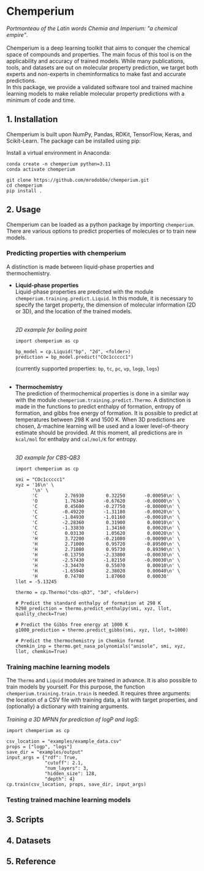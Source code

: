 # Chemperium
*Portmanteau of the Latin words Chemia and Imperium: "a chemical empire"*. <br><br>
Chemperium is a deep learning toolkit that aims to conquer the chemical space of compounds and properties. 
The main focus of this tool is on the applicability and accuracy of trained models.
While many publications, tools, and datasets are out on molecular property prediction, 
we target both experts and non-experts in cheminformatics to make fast and accurate predictions. <br>
In this package, we provide a validated software tool and trained machine learning models 
to make reliable molecular property predictions with a minimum of code and time.

## 1. Installation
Chemperium is built upon NumPy, Pandas, RDKit, TensorFlow, Keras, and Scikit-Learn. 
The package can be installed using pip:

Install a virtual environment in Anaconda:
```
conda create -n chemperium python=3.11
conda activate chemperium
```

```
git clone https://github.com/mrodobbe/chemperium.git
cd chemperium
pip install .
```

## 2. Usage
Chemperium can be loaded as a python package by importing `chemperium`. 
There are various options to predict properties of molecules or to train new models. 

### Predicting properties with chemperium
A distinction is made between liquid-phase properties and thermochemistry.
* **Liquid-phase properties** <br>
Liquid-phase properties are predicted with the module `chemperium.training.predict.Liquid`.
In this module, it is necessary to specify the target property, the dimension of molecular information (2D or 3D), 
and the location of the trained models.

    <br>*2D example for boiling point*<br> 

    ```
    import chemperium as cp
    
    bp_model = cp.Liquid("bp", "2d", <folder>)
    prediction = bp_model.predict("COc1ccccc1")
    ```
    (currently supported properties: `bp`, `tc`, `pc`, `vp`, `logp`, `logs`)<br><br>
* **Thermochemistry**<br>
The prediction of thermochemical properties is done in a similar way 
with the module `chemperium.training.predict.Thermo`. A distinction is made in the functions to predict enthalpy of formation, entropy of formation, 
and gibbs free energy of formation. 
It is possible to predict at temperatures between 298 K and 1500 K. 
When 3D predictions are chosen, Δ-machine learning will be used and a lower level-of-theory estimate should be provided. 
At this moment, all predictions are in `kcal/mol` for enthalpy and `cal/mol/K` for entropy.

    <br>*3D example for CBS-QB3*<br> 

    ```
    import chemperium as cp
  
    smi = "COc1ccccc1"
    xyz = '16\n' \
          '\n' \
          'C          2.76930        0.32250       -0.00050\n' \
          'O          1.76340       -0.67620       -0.00000\n' \
          'C          0.45600       -0.27750       -0.00000\n' \
          'C         -0.49220       -1.31180       -0.00020\n' \
          'C         -1.84930       -1.01160       -0.00010\n' \
          'C         -2.28360        0.31900        0.00010\n' \
          'C         -1.33830        1.34160        0.00020\n' \
          'C          0.03130        1.05620        0.00020\n' \
          'H          3.72200       -0.21080       -0.00090\n' \
          'H          2.71000        0.95720       -0.89500\n' \
          'H          2.71080        0.95730        0.89390\n' \
          'H         -0.13750       -2.33800       -0.00030\n' \
          'H         -2.57430       -1.82150       -0.00030\n' \
          'H         -3.34470        0.55070        0.00010\n' \
          'H         -1.65940        2.38020        0.00040\n' \
          'H          0.74700        1.87060        0.00030'
    llot = -5.13245
    
    thermo = cp.Thermo("cbs-qb3", "3d", <folder>)
  
    # Predict the standard enthalpy of formation at 298 K
    h298_prediction = thermo.predict_enthalpy(smi, xyz, llot, quality_check=True)
    
    # Predict the Gibbs free energy at 1000 K
    g1000_prediction = thermo.predict_gibbs(smi, xyz, llot, t=1000)
    
    # Predict the thermochemistry in Chemkin format
    chemkin_inp = thermo.get_nasa_polynomials("anisole", smi, xyz, llot, chemkin=True)
    ```


### Training machine learning models
The `Thermo` and `Liquid` modules are trained in advance. It is also possible to train models by yourself. 
For this purpose, the function `chemperium.training.train.train` is needed.
It requires three arguments: the location of a CSV file with training data, 
a list with target properties, and (optionally) a dictionary with training arguments.
<br><br>
*Training a 3D MPNN for prediction of logP and logS*:

```
import chemperium as cp

csv_location = "examples/example_data.csv"
props = ["logp", "logs"]
save_dir = "examples/output"
input_args = {"rdf": True, 
              "cutoff": 2.1, 
              "num_layers": 3, 
              "hidden_size": 128, 
              "depth": 4}
cp.train(csv_location, props, save_dir, input_args)
```


### Testing trained machine learning models


## 3. Scripts


## 4. Datasets


## 5. Reference

